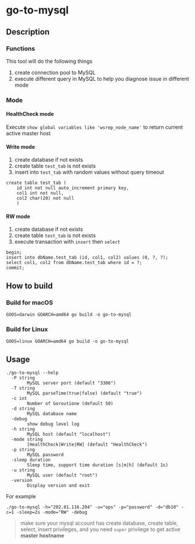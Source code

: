# go-to-mysql

## Description
### Functions
This tool will do the following things
1. create connection pool to MySQL
2. execute different query in MySQL to help you diagnose issue in different mode


### Mode
#### HealthCheck mode
Execute `show global variables like 'wsrep_node_name'` to return current active master host

#### Write mode
1. create database if not exists
2. create table `test_tab` is not exists
3. insert into `test_tab` with random values without query timeout
```
create table test_tab (
    id int not null auto_increment primary key,
    col1 int not null, 
    col2 char(20) not null
    )
```
#### RW mode
1. create database if not exists
2. create table `test_tab` is not exists
3. execute transaction with `insert` then `select`
```
begin;
insert into dbName.test_tab (id, col1, col2) values (0, ?, ?);
select col1, col2 from dbName.test_tab where id = ?;
commit;
```

## How to build
### Build for macOS
```
GOOS=darwin GOARCH=amd64 go build -o go-to-mysql
```

### Build for Linux
```
GOOS=linux GOARCH=amd64 go build -o go-to-mysql
```


## Usage
```
./go-to-mysql --help
  -P string
        MySQL server port (default "3306")
  -T string
        MySQL parseTime(true|false) (default "true")
  -c int
        Number of Goroutione (default 50)
  -d string
        MySQL database name
  -debug
        show debug level log
  -h string
        MySQL host (default "localhost")
  -mode string
        [HealthCheck|Write|RW] (default "HealthCheck")
  -p string
        MySQL password
  -sleep duration
        Sleep time, support time duration [s|m|h] (default 1s)
  -u string
        MySQL user (default "root")
  -version
        Display version and exit

```

For example
```
./go-to-mysql -h="202.81.116.204" -u="ops" -p="password" -d="db10" -c=1 -sleep=2s -mode="RW" -debug
```
> make sure your mysql account has create database, create table, select, insert privileges, 
> and you need `super` privilege to get active **master hostname**
